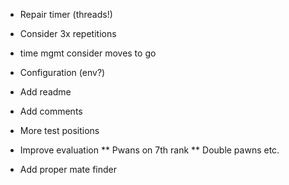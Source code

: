 
* Repair timer (threads!)
* Consider 3x repetitions
* time mgmt consider moves to go
* Configuration (env?)

* Add readme
* Add comments
* More test positions
* Improve evaluation
** Pwans on 7th rank
** Double pawns etc.
* Add proper mate finder


